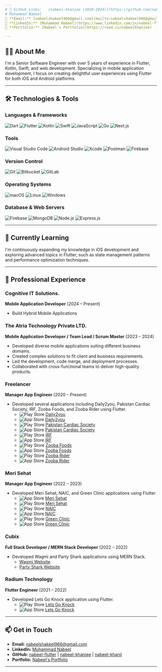 ```yaml
---
# 🔗 GitHub Links:   [nabeel-khanjee (2020-2024)](https://github.com/nabeel-khanjee) | [nabeel-khanji (2022-2022)](https://github.com/nabeel-khanji)  
# Muhammad Nabeel
📧 **Email:** [nabeelshakeel966@gmail.com](mailto:nabeelshakeel966@gmail.com)  
🔗 **LinkedIn:** [Muhammad Nabeel](https://www.linkedin.com/in/nabeel-flutter/)  
🔗 **Portfolio:** [Nabeel's Portfolio](https://read.cv/nabeelkhanjee)

---
```


## 👨‍💻 About Me
I'm a Senior Software Engineer with over 5 years of experience in Flutter, Kotlin, Swift, and web development. Specializing in mobile application development, I focus on creating delightful user experiences using Flutter for both iOS and Android platforms.

---

## 🛠️ Technologies & Tools

### Languages & Frameworks
![Dart](https://img.shields.io/badge/Dart-0175C2?style=for-the-badge&logo=dart&logoColor=white)  ![Flutter](https://img.shields.io/badge/Flutter-02569B?style=for-the-badge&logo=flutter&logoColor=white)  ![Kotlin](https://img.shields.io/badge/Kotlin-0095D5?style=for-the-badge&logo=kotlin&logoColor=white)  ![Swift](https://img.shields.io/badge/Swift-FA7343?style=for-the-badge&logo=swift&logoColor=white)  ![JavaScript](https://img.shields.io/badge/JavaScript-F7DF1E?style=for-the-badge&logo=javascript&logoColor=black)  ![Go](https://img.shields.io/badge/Go-00ADD8?style=for-the-badge&logo=go&logoColor=white)  ![Next.js](https://img.shields.io/badge/Next.js-000000?style=for-the-badge&logo=nextdotjs&logoColor=white)  

### Tools
![Visual Studio Code](https://img.shields.io/badge/Visual%20Studio%20Code-0078D4?style=for-the-badge&logo=visual-studio-code&logoColor=white)
![Android Studio](https://img.shields.io/badge/Android%20Studio-3DDC84?style=for-the-badge&logo=android-studio&logoColor=white)
![Xcode](https://img.shields.io/badge/Xcode-1575F9?style=for-the-badge&logo=xcode&logoColor=white)
![Postman](https://img.shields.io/badge/Postman-FF6C37?style=for-the-badge&logo=postman&logoColor=white)
![Firebase](https://img.shields.io/badge/Firebase-FFCA28?style=for-the-badge&logo=firebase&logoColor=white)

### Version Control
![Git](https://img.shields.io/badge/Git-F05032?style=for-the-badge&logo=git&logoColor=white)
![Bitbucket](https://img.shields.io/badge/Bitbucket-0052CC?style=for-the-badge&logo=bitbucket&logoColor=white)
![GitLab](https://img.shields.io/badge/GitLab-FC6D26?style=for-the-badge&logo=gitlab&logoColor=white)

### Operating Systems
![macOS](https://img.shields.io/badge/macOS-000000?style=for-the-badge&logo=apple&logoColor=white)
![Linux](https://img.shields.io/badge/Linux-FCC624?style=for-the-badge&logo=linux&logoColor=black)
![Windows](https://img.shields.io/badge/Windows-0078D6?style=for-the-badge&logo=windows&logoColor=white)

### Database & Web Servers
![Firebase](https://img.shields.io/badge/Firebase-FFCA28?style=for-the-badge&logo=firebase&logoColor=white)
![MongoDB](https://img.shields.io/badge/MongoDB-47A248?style=for-the-badge&logo=mongodb&logoColor=white)
![Node.js](https://img.shields.io/badge/Node.js-339933?style=for-the-badge&logo=node-dot-js&logoColor=white)
![Express.js](https://img.shields.io/badge/Express.js-000000?style=for-the-badge&logo=express&logoColor=white)

---

## 🌱 Currently Learning
I'm continuously expanding my knowledge in iOS development and exploring advanced topics in Flutter, such as state management patterns and performance optimization techniques.

---

## 💼 Professional Experience

### Cognitive IT Solutions.
**Mobile Application Developer** (2024 – Present)
- Build Hybrid Mobile Applications

### The Atria Technology Private LTD.
**Mobile Application Developer / Team Lead / Scrum Master** (2023 – 2024)
- Developed diverse mobile applications suiting different business domains.
- Created complex solutions to fit client and business requirements.
- Led the development, code merge, and deployment processes.
- Collaborated with cross-functional teams to deliver high-quality products.

### Freelancer
**Manager App Engineer** (2020 – Present)
- Developed several applications including Daily2you, Pakistan Cardiac Society, IRF, Zooba Foods, and Zooba Rider using Flutter.
  - ![Play Store](https://img.shields.io/badge/Google_Play-414141?style=flat&logo=google-play&logoColor=white) [Daily2you](https://play.google.com/store/apps/details?id=com.daily2you.customer)
  - ![App Store](https://img.shields.io/badge/App_Store-414141?style=flat&logo=apple&logoColor=white) [Daily2you](https://apps.apple.com/pk/app/daily2you-partner/id1611292873)
  - ![Play Store](https://img.shields.io/badge/Google_Play-414141?style=flat&logo=google-play&logoColor=white) [Pakistan Cardiac Society](https://play.google.com/store/apps/details?id=com.getz_pharma.pcs)
  - ![App Store](https://img.shields.io/badge/App_Store-414141?style=flat&logo=apple&logoColor=white) [Pakistan Cardiac Society](https://apps.apple.com/ph/app/pakistan-cardiac-society/id6444396092)
  - ![Play Store](https://img.shields.io/badge/Google_Play-414141?style=flat&logo=google-play&logoColor=white) [IRF](https://play.google.com/store/apps/details?id=com.getz_pharma.irf)
  - ![App Store](https://img.shields.io/badge/App_Store-414141?style=flat&logo=apple&logoColor=white) [IRF](https://apps.apple.com/ph/app/respiratory-forum/id6446242920)
  - ![Play Store](https://img.shields.io/badge/Google_Play-414141?style=flat&logo=google-play&logoColor=white) [Zooba Foods](https://play.google.com/store/apps/details?id=com.midwaretech.zooba)
  - ![App Store](https://img.shields.io/badge/App_Store-414141?style=flat&logo=apple&logoColor=white) [Zooba Foods](https://apps.apple.com/pk/app/zooba-foods/id6443798583)
  - ![Play Store](https://img.shields.io/badge/Google_Play-414141?style=flat&logo=google-play&logoColor=white) [Zooba Rider](https://play.google.com/store/apps/details?id=com.midwaretech.zoob_rider_android)
  - ![App Store](https://img.shields.io/badge/App_Store-414141?style=flat&logo=apple&logoColor=white) [Zooba Rider](https://apps.apple.com/pk/app/zooba-rider-app/id6444166324)

### Meri Sehat
**Manager App Engineer** (2022 – 2023)
- Developed Meri Sehat, NAIC, and Green Clinic applications using Flutter.
  - ![App Store](https://img.shields.io/badge/App_Store-414141?style=flat&logo=apple&logoColor=white) [Meri Sehat](https://apps.apple.com/us/app/meri-sehat/id1643174046)
  - ![Play Store](https://img.shields.io/badge/Google_Play-414141?style=flat&logo=google-play&logoColor=white) [Meri Sehat](https://play.google.com/store/apps/details?id=pk.merisehat.app&pli=1)
  - ![Play Store](https://img.shields.io/badge/Google_Play-414141?style=flat&logo=google-play&logoColor=white) [NAIC](https://play.google.com/store/apps/details?id=com.getz_pharma.nicvd)
  - ![App Store](https://img.shields.io/badge/App_Store-414141?style=flat&logo=apple&logoColor=white) [NAIC](https://apps.apple.com/ph/app/nicvd-app/id1662095265)
  - ![Play Store](https://img.shields.io/badge/Google_Play-414141?style=flat&logo=google-play&logoColor=white) [Green Clinic](https://play.google.com/store/apps/details?id=pk.greenclinic.app&hl=en_CA&gl=US)
  - ![App Store](https://img.shields.io/badge/App_Store-414141?style=flat&logo=apple&logoColor=white) [Green Clinic](https://apps.apple.com/ph/app/green-clinic-philippines/id1524429532)

### Cubix
**Full Stack Developer / MERN Stack Developer** (2022 – 2022)
- Developed Wagmi and Party Shark applications using MERN Stack.
  - [Wagmi Website](https://www.wagmigame.io/en)
  - [Party Shark Website](https://www.partyshark.com/)

### Radium Technology
**Flutter Engineer** (2021 – 2022)
- Developed Lets Go Knock application using Flutter.
  - ![Play Store](https://img.shields.io/badge/Google_Play-414141?style=flat&logo=google-play&logoColor=white) [Lets Go Knock](https://play.google.com/store/apps/details?id=com.doortodoor.doorknocker.android)
  - ![App Store](https://img.shields.io/badge/App_Store-414141?style=flat&logo=apple&logoColor=white) [Lets Go Knock](https://apps.apple.com/us/app/lets-go-knock/id1596423708)

---

## 📫 Get in Touch
- **Email:** [nabeelshakeel966@gmail.com](mailto:nabeelshakeel966@gmail.com)
- **LinkedIn:** [Muhammad Nabeel](https://www.linkedin.com/in/nabeel-flutter/)
- **GitHub:** [nabeel-flutter](https://github.com/nabeel-flutter) | [nabeel-khanjee](https://github.com/nabeel-khanjee) | [nabeel-khanji](https://github.com/nabeel-khanji)
- **Portfolio:** [Nabeel's Portfolio](https://read.cv/nabeelkhanjee)

---
